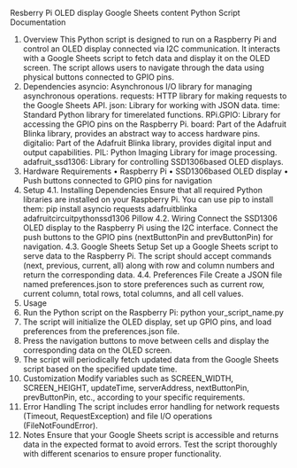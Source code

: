 Resberry Pi OLED display Google Sheets content Python Script Documentation
 1. Overview
This Python script is designed to run on a Raspberry Pi and control an OLED display connected via I2C communication. It interacts with a Google Sheets script to fetch data and display it on the OLED screen. The script allows users to navigate through the data using physical buttons connected to GPIO pins.
 2. Dependencies
 asyncio: Asynchronous I/O library for managing asynchronous operations.
 requests: HTTP library for making requests to the Google Sheets API.
 json: Library for working with JSON data.
 time: Standard Python library for timerelated functions.
 RPi.GPIO: Library for accessing the GPIO pins on the Raspberry Pi.
 board: Part of the Adafruit Blinka library, provides an abstract way to access hardware pins.
 digitalio: Part of the Adafruit Blinka library, provides digital input and output capabilities.
 PIL: Python Imaging Library for image processing.
 adafruit_ssd1306: Library for controlling SSD1306based OLED displays.
 3. Hardware Requirements
•	Raspberry Pi
•	SSD1306based OLED display
•	Push buttons connected to GPIO pins for navigation
 4. Setup
 4.1. Installing Dependencies
Ensure that all required Python libraries are installed on your Raspberry Pi. You can use pip to install them:
pip install asyncio requests adafruitblinka adafruitcircuitpythonssd1306 Pillow
 4.2. Wiring
Connect the SSD1306 OLED display to the Raspberry Pi using the I2C interface. Connect the push buttons to the GPIO pins (nextButtonPin and prevButtonPin) for navigation.
 4.3. Google Sheets Setup
Set up a Google Sheets script to serve data to the Raspberry Pi. The script should accept commands (next, previous, current, all) along with row and column numbers and return the corresponding data.
 4.4. Preferences File
Create a JSON file named preferences.json to store preferences such as current row, current column, total rows, total columns, and all cell values.
 5. Usage
1. Run the Python script on the Raspberry Pi:
   python your_script_name.py
2. The script will initialize the OLED display, set up GPIO pins, and load preferences from the preferences.json file.
3. Press the navigation buttons to move between cells and display the corresponding data on the OLED screen.
4. The script will periodically fetch updated data from the Google Sheets script based on the specified update time.
 6. Customization
 Modify variables such as SCREEN_WIDTH, SCREEN_HEIGHT, updateTime, serverAddress, nextButtonPin, prevButtonPin, etc., according to your specific requirements.
 7. Error Handling
 The script includes error handling for network requests (Timeout, RequestException) and file I/O operations (FileNotFoundError).
 8. Notes
 Ensure that your Google Sheets script is accessible and returns data in the expected format to avoid errors.
 Test the script thoroughly with different scenarios to ensure proper functionality.
